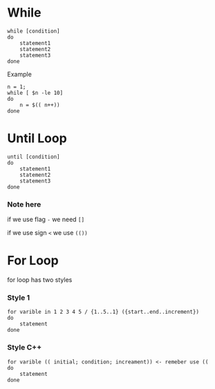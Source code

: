 # While

```
while [condition]
do 
    statement1
    statement2
    statement3
done
```
Example
```
n = 1;
while [ $n -le 10]
do 
    n = $(( n++))
done
```

# Until Loop
```
until [condition]
do 
    statement1
    statement2
    statement3
done
```

### Note here
if we use flag `-` we need `[]`

if we use sign `<` we use `(())`


# For Loop
for loop has two styles

### Style 1
```
for varible in 1 2 3 4 5 / {1..5..1} ({start..end..increment})
do  
    statement
done
```

### Style C++
```
for varible (( initial; condition; increament)) <- remeber use ((
do
    statement
done
```







